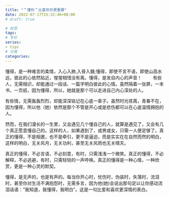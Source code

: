 ```yaml
---
title: "＂懂你＂比喜欢你更重要"
date: 2022-07-17T15:32:46+08:00
# draft: true

# 标签
tags:
# 专栏
series:
- tips
# 分类
categories:
---
```


懂得，是一种难言的柔情，入心入肺,入骨入髓;懂得，即使不言不语，即使山高水远，彼此的心依然贴近，惺惺相惜没有离。懂得，是发自内心的声音！
　　
有些人，无需相识，却能通过一段话、一篇字明白彼此的心情。虽然隔着一张屏，一本书，一页纸，因为懂得，所以，她就是那个可以走进自己内心深处的人。

有些情，无需轰轰烈烈，却能深深铭记在心底一辈子。虽然时光荏苒，青春不在，因为懂得，所以他（她）依然是那个不管是开心或是悲伤都可以在心底温情拥抱的人。

然而，在我们漫长的一生里，又会遇见几个懂自己的人，就算是遇见了，又会有几个真正愿意懂自己的。这样的人，如果遇到了，或男或女，只需一人便足够了。真正的懂得，不是相邀，也不是牵引，更不是逼迫，而是实实在在自然而然的明白，这样的明白，无关风月，无关功利，甚至无关风雨也无关晴天。

真正的懂得，不必言语，不必刻意，有时，只需浅浅一个微笑。真正的懂得，不必解释，不必逃避，有时，只需轻轻的一声呼唤。真正的懂得是一种心情，一种欣赏，更是一种心灵的默契。

懂得，是无声的，也是有声的。每当你开心时，忧伤时，伪装时，失落时，流泪时，甚至你对生活不满抱怨时，无需多言，因为他(她)会说出那句足以让你感动流泪话语：“我知道，我懂得，我明白”。这是一句比爱和喜欢更深情的表白。